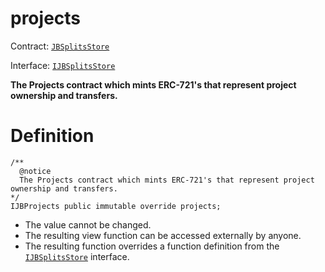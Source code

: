 # projects

Contract: [`JBSplitsStore`](/protocol/api/contracts/jbsplitsstore/README.md)​‌

Interface: [`IJBSplitsStore`](/protocol/api/interfaces/ijbsplitsstore.md)

**The Projects contract which mints ERC-721's that represent project ownership and transfers.**

# Definition

```solidity
/** 
  @notice 
  The Projects contract which mints ERC-721's that represent project ownership and transfers.
*/ 
IJBProjects public immutable override projects;
```

* The value cannot be changed.
* The resulting view function can be accessed externally by anyone.
* The resulting function overrides a function definition from the [`IJBSplitsStore`](/protocol/api/interfaces/ijbsplitsstore.md) interface.
